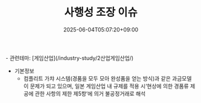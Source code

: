 ﻿---
title: "사행성 조장 이슈"
date: 2025-06-04T05:07:20+09:00
lastmod: 2025-06-04T05:07:20+09:00
type: docs
sidebar:
  open: true
weight: 4
---
<div style="display:none">
  <meta property="article:published_time" content="2025-06-03T20:07:20Z" />
  <meta property="article:modified_time" content="2025-06-03T20:07:20Z" />
</div>
- 관련테마: [게임산업](/industry-study/2산업게임산업/)

- 기본정보
	- 컴플리트 가챠 시스템(경품을 모두 모아 완성품을 얻는 방식)과 같은 과금모델이 문제가 되고 있으며, 일본 게임산업 내 규제를 적용 시‘현상에 의한 경품류 제공에 관한 사항의 제한 제5항’에 의거 불공정거래로 해석
